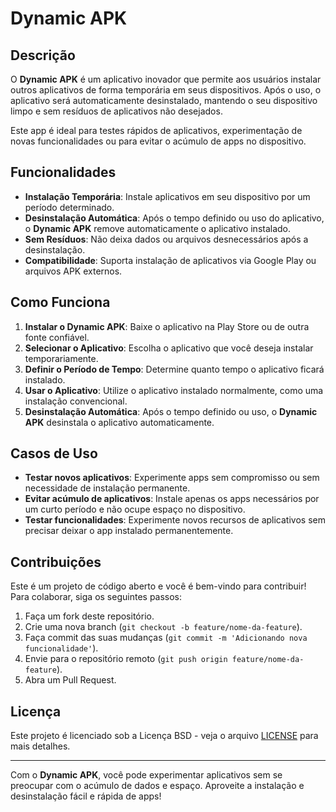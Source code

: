 # Dynamic APK

## Descrição

O **Dynamic APK** é um aplicativo inovador que permite aos usuários instalar outros aplicativos de forma temporária em seus dispositivos. Após o uso, o aplicativo será automaticamente desinstalado, mantendo o seu dispositivo limpo e sem resíduos de aplicativos não desejados.

Este app é ideal para testes rápidos de aplicativos, experimentação de novas funcionalidades ou para evitar o acúmulo de apps no dispositivo.

## Funcionalidades

- **Instalação Temporária**: Instale aplicativos em seu dispositivo por um período determinado.
- **Desinstalação Automática**: Após o tempo definido ou uso do aplicativo, o **Dynamic APK** remove automaticamente o aplicativo instalado.
- **Sem Resíduos**: Não deixa dados ou arquivos desnecessários após a desinstalação.
- **Compatibilidade**: Suporta instalação de aplicativos via Google Play ou arquivos APK externos.

## Como Funciona

1. **Instalar o Dynamic APK**: Baixe o aplicativo na Play Store ou de outra fonte confiável.
2. **Selecionar o Aplicativo**: Escolha o aplicativo que você deseja instalar temporariamente.
3. **Definir o Período de Tempo**: Determine quanto tempo o aplicativo ficará instalado.
4. **Usar o Aplicativo**: Utilize o aplicativo instalado normalmente, como uma instalação convencional.
5. **Desinstalação Automática**: Após o tempo definido ou uso, o **Dynamic APK** desinstala o aplicativo automaticamente.

## Casos de Uso

- **Testar novos aplicativos**: Experimente apps sem compromisso ou sem necessidade de instalação permanente.
- **Evitar acúmulo de aplicativos**: Instale apenas os apps necessários por um curto período e não ocupe espaço no dispositivo.
- **Testar funcionalidades**: Experimente novos recursos de aplicativos sem precisar deixar o app instalado permanentemente.

## Contribuições

Este é um projeto de código aberto e você é bem-vindo para contribuir! Para colaborar, siga os seguintes passos:

1. Faça um fork deste repositório.
2. Crie uma nova branch (`git checkout -b feature/nome-da-feature`).
3. Faça commit das suas mudanças (`git commit -m 'Adicionando nova funcionalidade'`).
4. Envie para o repositório remoto (`git push origin feature/nome-da-feature`).
5. Abra um Pull Request.

## Licença

Este projeto é licenciado sob a Licença BSD - veja o arquivo [LICENSE](LICENSE) para mais detalhes.

---

Com o **Dynamic APK**, você pode experimentar aplicativos sem se preocupar com o acúmulo de dados e espaço. Aproveite a instalação e desinstalação fácil e rápida de apps!
